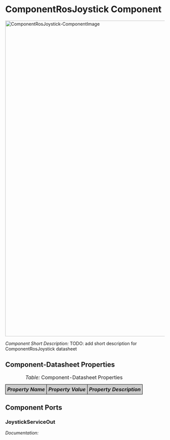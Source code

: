 <!--- This file is generated from the ComponentRosJoystick.componentDocumentation model --->
<!--- do not modify this file manually as it will by automatically overwritten by the code generator, modify the model instead and re-generate this file --->

# ComponentRosJoystick Component

<img src="model/ComponentRosJoystickComponentDefinition.jpg" alt="ComponentRosJoystick-ComponentImage" width="1000">

*Component Short Description:* TODO: add short description for ComponentRosJoystick datasheet


## Component-Datasheet Properties

<table style="border-collapse:collapse;">
<caption><i>Table:</i> Component-Datasheet Properties</caption>
<tr style="background-color:#ccc;">
<th style="border:1px solid black; padding: 5px;"><i>Property Name</i></th>
<th style="border:1px solid black; padding: 5px;"><i>Property Value</i></th>
<th style="border:1px solid black; padding: 5px;"><i>Property Description</i></th>
</tr>
</table>

## Component Ports

### JoystickServiceOut

*Documentation:*




